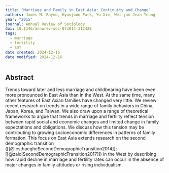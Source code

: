 ```yaml
---
title: "Marriage and Family in East Asia: Continuity and Change"
authors: James M. Raymo, Hyunjoon Park, Yu Xie, Wei-jun Jean Yeung
year: "2015"
journal: Annual Review of Sociology
doi: 10.1146/annurev-soc-073014-112428
tags:
  - marriage
  - fertility
  - SDT
date created: 2024-12-16
date modified: 2024-12-16
---
```


## Abstract

Trends toward later and less marriage and childbearing have been even more pronounced in East Asia than in the West. At the same time, many other features of East Asian families have changed very little. We review recent research on trends in a wide range of family behaviors in China, Japan, Korea, and Taiwan. We also draw upon a range of theoretical frameworks to argue that trends in marriage and fertility reflect tension between rapid social and economic changes and limited change in family expectations and obligations. We discuss how this tension may be contributing to growing socioeconomic differences in patterns of family formation. This focus on East Asia extends research on the second demographic transition ([[@lesthaegheSecondDemographicTransition2014]]; [[@zaidiSecondDemographicTransition2017]]) in the West by describing how rapid decline in marriage and fertility rates can occur in the absence of major changes in family attitudes or rising individualism.
